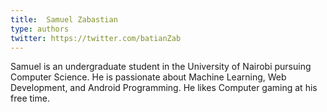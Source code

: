 ```yaml
---
title:  Samuel Zabastian
type: authors
twitter: https://twitter.com/batianZab
---
```

Samuel is an undergraduate student in the University of Nairobi pursuing Computer Science. He is passionate about Machine Learning, Web Development, and Android Programming. He likes Computer gaming at his free time.

